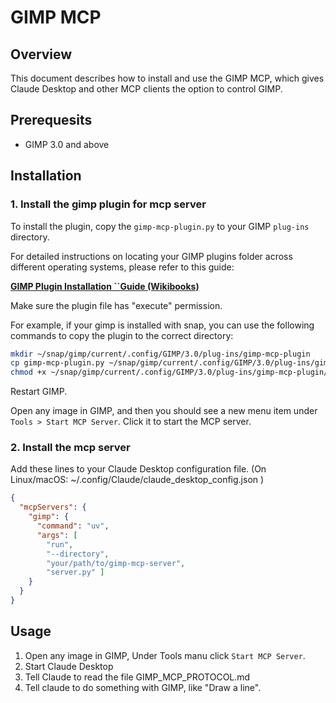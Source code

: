 # GIMP MCP

## Overview
This document describes how to install and use the GIMP MCP, which gives Claude Desktop and other MCP clients the option to control GIMP.

## Prerequesits
- GIMP 3.0 and above

## Installation

### 1. Install the gimp plugin for mcp server

To install the plugin, copy the `gimp-mcp-plugin.py` to your GIMP `plug-ins` directory.

For detailed instructions on locating your GIMP plugins folder across different operating systems, please refer to this guide:

[**GIMP Plugin Installation ``Guide (Wikibooks)**](https://en.wikibooks.org/wiki/GIMP/Installing_Plugins)

Make sure the plugin file has "execute" permission.

For example, if your gimp is installed with snap, you can use the following commands to copy the plugin to the correct directory:
```bash
mkdir ~/snap/gimp/current/.config/GIMP/3.0/plug-ins/gimp-mcp-plugin
cp gimp-mcp-plugin.py ~/snap/gimp/current/.config/GIMP/3.0/plug-ins/gimp-mcp-plugin
chmod +x ~/snap/gimp/current/.config/GIMP/3.0/plug-ins/gimp-mcp-plugin/gimp-mcp-plugin.py
`````

Restart GIMP.

Open any image in GIMP, and then you should see a new menu item under `Tools > Start MCP Server`. Click it to start the MCP server.


### 2. Install the mcp server
Add these lines to your Claude Desktop configuration file. (On Linux/macOS: ~/.config/Claude/claude_desktop_config.json )
```json
{
  "mcpServers": {
    "gimp": {
      "command": "uv",
      "args": [
        "run",
        "--directory",
        "your/path/to/gimp-mcp-server",
        "server.py" ]
    }
  }
}
```

## Usage

1. Open any image in GIMP, Under Tools manu click `Start MCP Server`.
1. Start Claude Desktop
2. Tell Claude to read the file GIMP_MCP_PROTOCOL.md
3. Tell claude to do something with GIMP, like "Draw a line".
